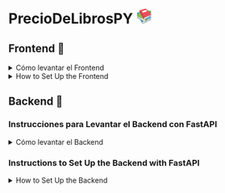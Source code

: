 # PrecioDeLibrosPY <img src="backend\static\books.256x256.png" height="30">

## Frontend 🎨

<details>
  <summary>Cómo levantar el Frontend</summary>

  ### 📃 Requisitos previos para levantar el Front

  - Descarga e instala Node.js desde [nodejs.org](https://nodejs.org/es/download/)

  ## 🚀 Estructura del Proyecto

  ```text
  /
  ├── public/
  │   └── favicon.svg
  ├── src/
  │   ├── components/
  │   ├── layouts/
  │   └── pages/
  └── package.json
  ```

  Cualquier activo estático, como imágenes, puede colocarse en el directorio `public/`.

  ## 🧞 Comandos

  Todos los comandos se ejecutan desde la carpeta **frontend** del proyecto, desde una terminal:

  | Comando                   | Acción                                           |
  | :------------------------ | :----------------------------------------------- |
  | `npm install`             | Instala dependencias                             |
  | `npm run dev`             | Inicia el servidor local en `localhost:4321`     |
  | `npm run build`           | Construye tu sitio de producción en `./dist/`    |
  | `npm run preview`         | Previsualiza tu construcción localmente antes de desplegar |
  | `npm run astro ...`       | Ejecuta comandos CLI como `astro add`, `astro check` |
  | `npm run astro -- --help` | Obtiene ayuda usando el CLI de Astro             |

</details>

<details>
  <summary>How to Set Up the Frontend</summary>

  ### 📃 Prerequisites for Setting Up the Frontend
  
  - Download and install Node.js from [nodejs.org](https://nodejs.org/en/download/)

  ## 🚀 Project Structure

  ```text
  /
  ├── public/
  │   └── favicon.svg
  ├── src/
  │   ├── components/
  │   ├── layouts/
  │   └── pages/
  └── package.json
  ```

  Any static assets, such as images, can be placed in the `public/` directory.

  ## 🧞 Commands

  All commands are executed from the **frontend** folder of the project, in a terminal:

  | Command                   | Action                                           |
  | :------------------------ | :----------------------------------------------- |
  | `npm install`             | Install dependencies                             |
  | `npm run dev`             | Start the local server at `localhost:4321`       |
  | `npm run build`           | Build your production site in `./dist/`          |
  | `npm run preview`         | Preview your build locally before deployment     |
  | `npm run astro ...`       | Run CLI commands like `astro add`, `astro check` |
  | `npm run astro -- --help` | Get help using the Astro CLI                      |

</details>

## Backend 🐍
### Instrucciones para Levantar el Backend con FastAPI

<details>
  <summary>Cómo levantar el Backend</summary>

  ### 📃 Requisitos previos para el Back
  Asegúrate de tener Python y el paquete `venv` instalados antes de seguir estos pasos.

  - Descarga e instala Python desde [python.org](https://www.python.org/downloads/)
  - Asegúrate de tener el paquete `venv` instalado (por lo general, está incluido con las versiones más recientes de Python)
  - abre la carpeta **Backend** desde tu terminal

  ### Crear un entorno virtual

  ```bash
  python -m venv venv
  ```

  Activar el entorno virtual:

  - En Windows:

    ```bash
    venv\Scripts\activate
    ```

  - En Linux/macOS:

    ```bash
    source venv/bin/activate
    ```

  Instalar los requisitos:
  ```bash
  pip install -r requirements.txt
  ```

  Prender la API con FastAPI:

  ```bash
  uvicorn main:app --reload
  ```

</details>

### Instructions to Set Up the Backend with FastAPI

<details>
  <summary>How to Set Up the Backend</summary>

  ### 📃 Prerequisites
  Make sure you have Python and the `venv` package installed before proceeding with these steps.

  - Download and install Python from [python.org](https://www.python.org/downloads/)
  - Ensure that the `venv` package is installed (it is usually included with the latest versions of Python)
  - open **backend** folder with your terminal

  ### Create a virtual environment

  ```bash
  python -m venv venv
  ```

  Activate the virtual environment:

  - On Windows:

    ```bash
    venv\Scripts\activate
    ```

  - On Linux/macOS:

    ```bash
    source venv/bin/activate
    ```

  Install the requirements:
  ```bash
  pip install -r requirements.txt
  ```

  Start the API with FastAPI:

  ```bash
  uvicorn main:app --reload
  ```

</details>